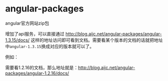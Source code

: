 # angular-packages

angular官方网站zip包

增加了api服务，可以直接通过 <http://blog.aijc.net/angular-packages/angular-1.3.15/docs/> 这样的地址访问即可看到文档。需要看某个版本的文档的话就把地址中`angular-1.3.15`换成对应的版本就可以了。

例如：

需要看1.2.16的文档，那么地址就是：<http://blog.aijc.net/angular-packages/angular-1.2.16/docs/>
